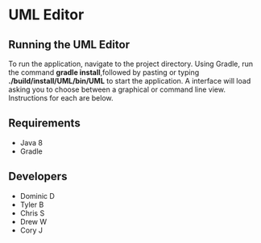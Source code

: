 # UML Editor

## Running the UML Editor
To run the application, navigate to the project directory. Using Gradle, run the command **gradle install**,followed by pasting or typing **./build/install/UML/bin/UML** to start the application. A interface will load asking you to choose between a graphical or command line view. Instructions for each are below. 

## Requirements
* Java 8
* Gradle

## Developers
* Dominic D
* Tyler B
* Chris S
* Drew W
* Cory J
